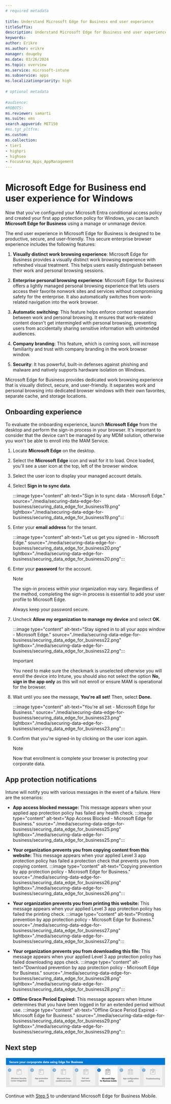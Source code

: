 ```yaml
---
# required metadata

title: Understand Microsoft Edge for Business end user experience 
titleSuffix:
description: Understand Microsoft Edge for Business end user experience.
keywords:
author: Erikre
ms.author: erikre
manager: dougeby
ms.date: 03/26/2024
ms.topic: overview
ms.service: microsoft-intune
ms.subservice: apps
ms.localizationpriority: high

# optional metadata

#audience:
#ROBOTS: 
ms.reviewer: samarti
ms.suite: ems
search.appverid: MET150
#ms.tgt_pltfrm:
ms.custom: 
ms.collection:
- tier1
- highpri
- highseo
- FocusArea_Apps_AppManagement
---
```


# Microsoft Edge for Business end user experience for Windows

Now that you've configured your Microsoft Entra conditional access policy and created your first app protection policy for Windows, you can launch **Microsoft Edge for Business** using a manage or unmanage device.

The end user experience in Microsoft Edge for Business is designed to be productive, secure, and user-friendly. This secure enterprise browser experience includes the following features:

1. **Visually distinct work browsing experience**: Microsoft Edge for Business provides a visually distinct work browsing experience with refreshed visual treatment. This helps users easily distinguish between their work and personal browsing sessions.

2. **Enterprise personal browsing experience**: Microsoft Edge for Business offers a lightly managed personal browsing experience that lets users access their favorite nonwork sites and services without compromising safety for the enterprise. It also automatically switches from work-related navigation into the work browser.

3. **Automatic switching**: This feature helps enforce context separation between work and personal browsing. It ensures that work-related content doesn't get intermingled with personal browsing, preventing users from accidentally sharing sensitive information with unintended audiences.

4. **Company branding**: This feature, which is coming soon, will increase familiarity and trust with company branding in the work browser window.

5. **Security**: It has powerful, built-in defenses against phishing and malware and natively supports hardware isolation on Windows.

Microsoft Edge for Business provides dedicated work browsing experience that is visually distinct, secure, and user-friendly. It separates work and personal browsing into dedicated browser windows with their own favorites, separate cache, and storage locations.

## Onboarding experience

To evaluate the onboarding experience, launch **Microsoft Edge** from the desktop and perform the sign-in process in your browser. It's important to consider that the device can't be managed by any MDM solution, otherwise you won't be able to enroll into the MAM Service.

1. Locate **Microsoft Edge** on the desktop.
2. Select the **Microsoft Edge** icon and wait for it to load. Once loaded, you'll see a user icon at the top, left of the browser window.
3. Select the user icon to display your managed account details.
4. Select **Sign in to sync data**.

    :::image type="content" alt-text="Sign in to sync data  -  Microsoft Edge." source="./media/securing-data-edge-for-business/securing_data_edge_for_business19.png" lightbox="./media/securing-data-edge-for-business/securing_data_edge_for_business19.png":::

5. Enter your **email address** for the tenant.

    :::image type="content" alt-text="Let us get you signed in  -  Microsoft Edge." source="./media/securing-data-edge-for-business/securing_data_edge_for_business20.png" lightbox="./media/securing-data-edge-for-business/securing_data_edge_for_business20.png":::

6. Enter your **password** for the account.

	> [!NOTE] 
	> The sign-in process within your organization may vary. Regardless of the method, completing the sign-in process is essential to add your user profile to Microsoft Edge.
    >
    > Always keep your password secure.

7. Uncheck **Allow my organization to manage my device** and select **OK**.

	:::image type="content" alt-text="Stay signed in to all your apps window  -  Microsoft Edge." source="./media/securing-data-edge-for-business/securing_data_edge_for_business22.png" lightbox="./media/securing-data-edge-for-business/securing_data_edge_for_business22.png":::

    > [!IMPORTANT] 
    > You need to make sure the checkmark is unselected otherwise you will enroll the device into Intune, you should also not select the option **No, sign in the app only** as this will not enroll or ensure MAM is operational for the browser.

8. Wait until you see the message, **You're all set!** Then, select **Done.**

	:::image type="content" alt-text="You're all set  -  Microsoft Edge for Business." source="./media/securing-data-edge-for-business/securing_data_edge_for_business23.png" lightbox="./media/securing-data-edge-for-business/securing_data_edge_for_business23.png":::

9. Confirm that you're signed-in by clicking on the user icon again.

	> [!NOTE]
	> Now that enrollment is complete your browser is protecting your corporate data.

## App protection notifications

Intune will notify you with various messages in the event of a failure. Here are the scenarios:

- **App access blocked message:** This message appears when your applied app protection policy has failed any health check.
    :::image type="content" alt-text="App Access Blocked - Microsoft Edge for Business." source="./media/securing-data-edge-for-business/securing_data_edge_for_business25.png" lightbox="./media/securing-data-edge-for-business/securing_data_edge_for_business25.png":::

- **Your organization prevents you from copying content from this website:** This message appears when your applied Level 3 app protection policy has failed a protection check that prevents you from copying content.
    :::image type="content" alt-text="Copying prevention by app protection policy - Microsoft Edge for Business." source="./media/securing-data-edge-for-business/securing_data_edge_for_business26.png" lightbox="./media/securing-data-edge-for-business/securing_data_edge_for_business26.png":::

- **Your organization prevents you from printing this website:** This message appears when your applied Level 3 app protection policy has failed the printing check.
    :::image type="content" alt-text="Printing prevention by app protection policy - Microsoft Edge for Business." source="./media/securing-data-edge-for-business/securing_data_edge_for_business27.png" lightbox="./media/securing-data-edge-for-business/securing_data_edge_for_business27.png":::

- **Your organization prevents you from downloading this file:** This message appears when your applied Level 3 app protection policy has failed downloading apps check.
    :::image type="content" alt-text="Download prevention by app protection policy - Microsoft Edge for Business." source="./media/securing-data-edge-for-business/securing_data_edge_for_business28.png" lightbox="./media/securing-data-edge-for-business/securing_data_edge_for_business28.png":::

- **Offline Grace Period Expired:** This message appears when Intune determines that you have been logged in for an extended period without use.
    :::image type="content" alt-text="Offline Grace Period Expired - Microsoft Edge for Business." source="./media/securing-data-edge-for-business/securing_data_edge_for_business29.png" lightbox="./media/securing-data-edge-for-business/securing_data_edge_for_business29.png":::

## Next step

[![Step 5 to understand Microsoft Edge for Business Mobile.](./media/securing-data-edge-for-business/securing_data_edge_for_business_steps-05.png)](mamedge-5-edge-mobile.md)

Continue with [Step 5](mamedge-5-edge-mobile.md) to understand Microsoft Edge for Business Mobile.
